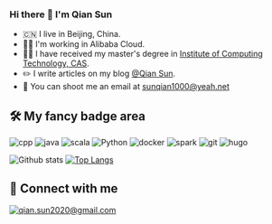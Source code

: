 ### Hi there :wave: I'm Qian Sun
* :cn: I live in Beijing, China.
* :man_technologist: I'm working in Alibaba Cloud.
* 👨‍🎓 I have received my master's degree in [Institute of Computing Technology, CAS](http://www.ict.ac.cn/).
* :pencil2: I write articles on my blog [@Qian Sun](https://dcoliversun.github.io).
* :email: You can shoot me an email at <sunqian1000@yeah.net>

## :hammer_and_wrench: My fancy badge area
![cpp](https://img.shields.io/badge/cpp%20-%23EE4088.svg?&style=for-the-badge&logo=cpp&logoColor=white) ![java](https://img.shields.io/badge/java%20-%23007396.svg?&style=for-the-badge&logo=java&logoColor=white) ![scala](https://img.shields.io/badge/scala%20-%23FF8840.svg?&style=for-the-badge&logo=scala&logoColor=white) ![Python](https://img.shields.io/badge/python%20-%232596ED.svg?&style=for-the-badge&logo=python&logoColor=white) ![docker](https://img.shields.io/badge/docker%20-%232496ED.svg?&style=for-the-badge&logo=docker&logoColor=white) ![spark](https://img.shields.io/badge/spark%20-%23CC0188.svg?&style=for-the-badge&logo=spark&logoColor=white) ![git](https://img.shields.io/badge/git%20-%23F05032.svg?&style=for-the-badge&logo=git&logoColor=white) ![hugo](https://img.shields.io/badge/hugo-%23FF4088.svg?&style=for-the-badge&logo=hugo&logoColor=white) 

![Github stats](https://github-readme-stats.vercel.app/api?username=DCOLIVERSUN&show_icons=true&include_all_commits=true&custom_title=Github%20Stats&count_private=true&line_height=20&include_all_commits=true&bg_color=00000000&text_color=777) [![Top Langs](https://github-readme-stats.vercel.app/api/top-langs/?username=DCOLIVERSUN&layout=compact&card_width=296&bg_color=00000000&text_color=777)](https://github.com/upagge/github-readme-stats)

## :call_me_hand: Connect with me
[![qian.sun2020@gmail.com](https://img.shields.io/badge/qian.sun2020@gmail.com%20-%23168DE2.svg?&style=for-the-badge&logo=mail.ru&logoColor=white)](mailto:qian.sun2020@gmail.com) 
